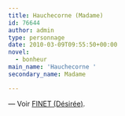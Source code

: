 ```yaml
---
title: Hauchecorne (Madame)
id: 76644
author: admin
type: personnage
date: 2010-03-09T09:55:50+00:00
novel:
  - bonheur
main_name: 'Hauchecorne '
secondary_name: Madame

---
```

— Voir <a href="/personnage/finet-desiree/" target="_self">FINET (Désirée)</a>.